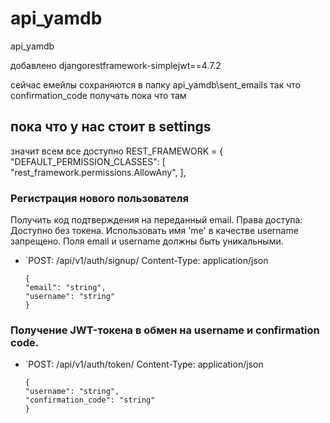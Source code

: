 # api_yamdb
api_yamdb

добавлено
djangorestframework-simplejwt==4.7.2

сейчас емейлы сохраняются в папку api_yamdb\sent_emails
так что confirmation_code получать пока что там

## пока что у нас стоит в settings 
значит всем все доступно
REST_FRAMEWORK = {
    "DEFAULT_PERMISSION_CLASSES": [
        "rest_framework.permissions.AllowAny",
    ],


### Регистрация нового пользователя
Получить код подтверждения на переданный email.
Права доступа: Доступно без токена.
Использовать имя 'me' в качестве username запрещено.
Поля email и username должны быть уникальными.

*   `POST: /api/v1/auth/signup/
Content-Type: application/json

        {
        "email": "string",
        "username": "string"
        }


### Получение JWT-токена в обмен на username и confirmation code.
    
*   `POST: /api/v1/auth/token/
Content-Type: application/json

        {
        "username": "string",
        "confirmation_code": "string"
        }

